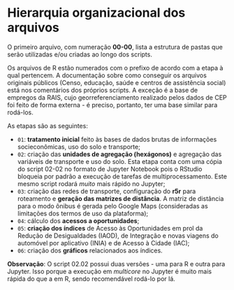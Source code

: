 
# Hierarquia organizacional dos arquivos

O primeiro arquivo, com numeração **00-00**, lista a estrutura de pastas que serão utilizadas e/ou criadas ao longo dos scripts.

Os arquivos de R estão numerados com o prefixo de acordo com a etapa à qual pertencem. A documentação sobre como conseguir os arquivos originais públicos (Censo, educação, saúde e centros de assistência social) está nos comentários dos próprios scripts. A exceção é a base de empregos da RAIS, cujo georreferenciamento realizado pelos dados de CEP foi feito de forma externa - é preciso, portanto, ter uma base similar para rodá-los.

As etapas são as seguintes:

  - `01`: **tratamento inicial** feito às bases de dados brutas de informações socieconômicas, uso do solo e transporte;
  - `02`: criação das **unidades de agregação (hexágonos)** e agregação das variáveis de transporte e uso do solo. Esta etapa conta com uma cópia do script 02-02 no formato de Jupyter Notebook pois o RStudio bloqueia por padrão a execução de tarefas de multiprocessamento. Este mesmo script rodará *muito* mais rápido no Jupyter;
  - `03`: criação das redes de transporte, configuração do **r5r** para roteamento e **geração das matrizes de distância**. A matriz de distância para o modo ônibus é gerada pelo Google Maps (consideradas as limitações dos termos de uso da plataforma);
  - `04`: cálculo dos **acessos a oportunidades**;
  - `05`: **criação dos índices** de Acesso às Oportunidades em prol da Redução de Desigualdades (IAOD), de Integração e novas viagens do automóvel por aplicativo (INIA) e de Acesso à Cidade (IAC);
  - `06`: criação dos **gráficos** relacionados aos índices.

**Observação**: O script 02.02 possui duas versões - uma para R e outra para Jupyter. Isso porque a execução em *multicore* no Jupyter é muito mais rápida do que a em R, sendo recomendável rodá-lo por lá.
